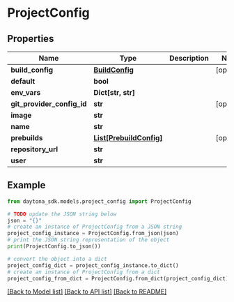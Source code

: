 # ProjectConfig


## Properties

Name | Type | Description | Notes
------------ | ------------- | ------------- | -------------
**build_config** | [**BuildConfig**](BuildConfig.md) |  | [optional] 
**default** | **bool** |  | 
**env_vars** | **Dict[str, str]** |  | 
**git_provider_config_id** | **str** |  | [optional] 
**image** | **str** |  | 
**name** | **str** |  | 
**prebuilds** | [**List[PrebuildConfig]**](PrebuildConfig.md) |  | [optional] 
**repository_url** | **str** |  | 
**user** | **str** |  | 

## Example

```python
from daytona_sdk.models.project_config import ProjectConfig

# TODO update the JSON string below
json = "{}"
# create an instance of ProjectConfig from a JSON string
project_config_instance = ProjectConfig.from_json(json)
# print the JSON string representation of the object
print(ProjectConfig.to_json())

# convert the object into a dict
project_config_dict = project_config_instance.to_dict()
# create an instance of ProjectConfig from a dict
project_config_from_dict = ProjectConfig.from_dict(project_config_dict)
```
[[Back to Model list]](../README.md#documentation-for-models) [[Back to API list]](../README.md#documentation-for-api-endpoints) [[Back to README]](../README.md)


